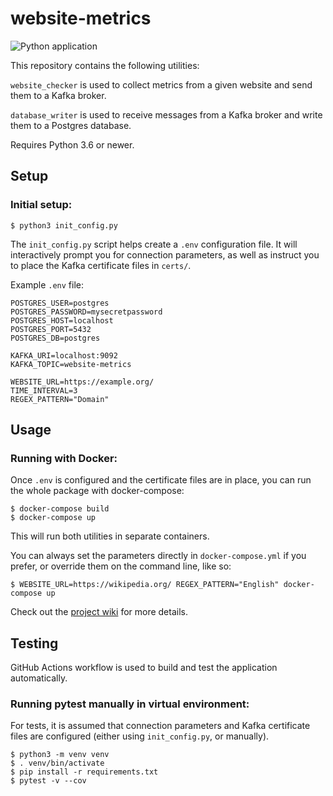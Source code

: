 # website-metrics

![Python application](https://github.com/nikolabogetic/website-metrics/workflows/Python%20application/badge.svg)

This repository contains the following utilities:

`website_checker` is used to collect metrics from a given website and send them to a Kafka broker. 

`database_writer` is used to receive messages from a Kafka broker and write them to a Postgres database.

Requires Python 3.6 or newer.

## Setup

### Initial setup:
```
$ python3 init_config.py
```
The `init_config.py` script helps create a `.env` configuration file. It will interactively prompt you for connection parameters, as well as instruct you to place the Kafka certificate files in `certs/`.

Example `.env` file:
```
POSTGRES_USER=postgres
POSTGRES_PASSWORD=mysecretpassword
POSTGRES_HOST=localhost
POSTGRES_PORT=5432
POSTGRES_DB=postgres

KAFKA_URI=localhost:9092
KAFKA_TOPIC=website-metrics

WEBSITE_URL=https://example.org/
TIME_INTERVAL=3
REGEX_PATTERN="Domain"
```

## Usage

### Running with Docker:
Once `.env` is configured and the certificate files are in place, you can run the whole package with docker-compose:
```
$ docker-compose build
$ docker-compose up
```
This will run both utilities in separate containers.

You can always set the parameters directly in `docker-compose.yml` if you prefer, or override them on the command line, like so:
```
$ WEBSITE_URL=https://wikipedia.org/ REGEX_PATTERN="English" docker-compose up
```

Check out the [project wiki](https://github.com/nikolabogetic/website-metrics/wiki) for more details.


## Testing

GitHub Actions workflow is used to build and test the application automatically.

### Running pytest manually in virtual environment:
For tests, it is assumed that connection parameters and Kafka certificate files are configured (either using `init_config.py`, or manually).

```
$ python3 -m venv venv
$ . venv/bin/activate
$ pip install -r requirements.txt
$ pytest -v --cov
```

